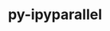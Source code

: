 ---
title: "py-ipyparallel"
layout: cache
categories: [package, develop-2023-12-17]
meta: {"versions": ["8.4.1"], "compilers": ["gcc@=11.4.0", "gcc@=9.4.0", "oneapi@=2023.2.0"], "oss": ["ubuntu20.04"], "platforms": ["linux"], "targets": ["neoverse_v1", "ppc64le", "x86_64_v3"], "stacks": ["e4s", "e4s-neoverse_v1", "e4s-oneapi", "e4s-power", "root"], "num_specs": 4, "num_specs_by_stack": {"e4s-neoverse_v1": 1, "root": 4, "e4s-power": 1, "e4s": 1, "e4s-oneapi": 1}}
spec_details: [{"hash": "y75o6ihctmzpy7atro5sw6ap5gpgb4ia", "compiler": "gcc@=11.4.0", "versions": ["8.4.1"], "os": "ubuntu20.04", "platform": "linux", "target": "neoverse_v1", "variants": ["build_system=python_pip"], "stacks": ["e4s-neoverse_v1", "root"], "size": "-", "tarball": "https://binaries.spack.io/develop-2023-12-17/build_cache/linux-ubuntu20.04-neoverse_v1/gcc-11.4.0/py-ipyparallel-8.4.1/linux-ubuntu20.04-neoverse_v1-gcc-11.4.0-py-ipyparallel-8.4.1-y75o6ihctmzpy7atro5sw6ap5gpgb4ia.spack"}, {"hash": "cc4tzaz5jqo77ujjfv5ers3tmjlnhe5y", "compiler": "gcc@=9.4.0", "versions": ["8.4.1"], "os": "ubuntu20.04", "platform": "linux", "target": "ppc64le", "variants": ["build_system=python_pip"], "stacks": ["e4s-power", "root"], "size": "-", "tarball": "https://binaries.spack.io/develop-2023-12-17/build_cache/linux-ubuntu20.04-ppc64le/gcc-9.4.0/py-ipyparallel-8.4.1/linux-ubuntu20.04-ppc64le-gcc-9.4.0-py-ipyparallel-8.4.1-cc4tzaz5jqo77ujjfv5ers3tmjlnhe5y.spack"}, {"hash": "riwxtnkly45pfocllrmysxf3cbm7wrbt", "compiler": "gcc@=11.4.0", "versions": ["8.4.1"], "os": "ubuntu20.04", "platform": "linux", "target": "x86_64_v3", "variants": ["build_system=python_pip"], "stacks": ["root", "e4s"], "size": "-", "tarball": "https://binaries.spack.io/develop-2023-12-17/build_cache/linux-ubuntu20.04-x86_64_v3/gcc-11.4.0/py-ipyparallel-8.4.1/linux-ubuntu20.04-x86_64_v3-gcc-11.4.0-py-ipyparallel-8.4.1-riwxtnkly45pfocllrmysxf3cbm7wrbt.spack"}, {"hash": "hbnsn5tsa6ixx6dtccngozwxpuvhzpyc", "compiler": "oneapi@=2023.2.0", "versions": ["8.4.1"], "os": "ubuntu20.04", "platform": "linux", "target": "x86_64_v3", "variants": ["build_system=python_pip"], "stacks": ["root", "e4s-oneapi"], "size": "-", "tarball": "https://binaries.spack.io/develop-2023-12-17/build_cache/linux-ubuntu20.04-x86_64_v3/oneapi-2023.2.0/py-ipyparallel-8.4.1/linux-ubuntu20.04-x86_64_v3-oneapi-2023.2.0-py-ipyparallel-8.4.1-hbnsn5tsa6ixx6dtccngozwxpuvhzpyc.spack"}]
---